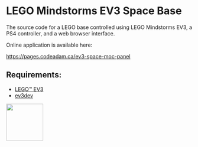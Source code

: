 # LEGO Mindstorms EV3 Space Base

The source code for a LEGO base controlled using LEGO Mindstorms EV3, a PS4 controller, and a web browser interface.

Online application is available here:

https://pages.codeadam.ca/ev3-space-moc-panel

## Requirements:

* [LEGO&trade; EV3](https://www.lego.com/en-ca/product/lego-mindstorms-ev3-31313) 
* [ev3dev](https://www.ev3dev.org/) 

<a href="https://codeadam.ca">
<img src="https://codeadam.ca/images/code-block.png" width="100">
</a>
